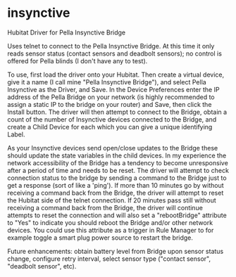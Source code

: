 # insynctive
Hubitat Driver for Pella Insynctive Bridge

Uses telnet to connect to the Pella Insynctive Bridge.  At this time it only reads sensor status (contact sensors and deadbolt sensors); no control is offered for Pella blinds (I don't have any to test).

To use, first load the driver onto your Hubitat.  Then create a virtual device, give it a name (I call mine "Pella Insynctive Bridge"), and select Pella Insynctive as the Driver, and Save.  In the Device Preferences enter the IP address of the Pella Bridge on your network (is highly recommended to assign a static IP to the bridge on your router) and Save, then click the Install button.  The driver will then attempt to connect to the Bridge, obtain a count of the number of Insynctive devices connected to the Bridge, and create a Child Device for each which you can give a unique identifying Label.

As your Insynctive devices send open/close updates to the Bridge these should update the state variables in the child devices.  In my experience the network accessibility of the Bridge has a tendency to become unresponsive after a period of time and needs to be reset.  The driver will attempt to check connection status to the bridge by sending a command to the Bridge just to get a response (sort of like a 'ping').  If more than 10 minutes go by without receiving a command back from the Bridge, the driver will attempt to reset the Hubitat side of the telnet connection.  If 20 minutes pass still without receiving a command back from the Bridge, the driver will continue attempts to reset the connection and will also set a "rebootBridge" attribute to "Yes" to indicate you should reboot the Bridge and/or other network devices.  You could use this attribute as a trigger in Rule Manager to for example toggle a smart plug power source to restart the bridge.

Future enhancements: obtain battery level from Bridge upon sensor status change, configure retry interval, select sensor type ("contact sensor", "deadbolt sensor", etc).
